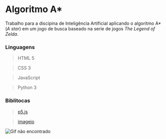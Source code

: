 # Algoritmo A*
Trabalho para a discipina de Inteligência Artificial aplicando o algoritmo A* (*A star*) em um jogo de busca baseado na serie de jogos *The Legend of Zelda*.

### Linguagens 
> HTML 5

> CSS 3

> JavaScript

> Python 3

### Biblitocas
> [p5.js](https://p5js.org/)

> [imageio](https://imageio.github.io/)

![Gif não encontrado](https://i.imgur.com/5ZhjPA6.gif)
